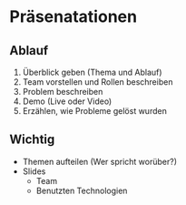 # Präsenatationen

## Ablauf
1. Überblick geben (Thema und Ablauf)
2. Team vorstellen und Rollen beschreiben
3. Problem beschreiben
4. Demo (Live oder Video)
5. Erzählen, wie Probleme gelöst wurden

## Wichtig
- Themen aufteilen (Wer spricht worüber?)
- Slides 
  - Team
  - Benutzten Technologien
